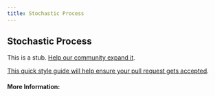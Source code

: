 ```yaml
---
title: Stochastic Process
---
```


## Stochastic Process

This is a stub. [Help our community expand it](https://github.com/freeCodeCamp/guide-articles/tree/master/articles/Machine-Learning/Stochastic-Process/index.md).

[This quick style guide will help ensure your pull request gets accepted](https://github.com/freeCodeCamp/guide-articles/blob/master/README.md).

<!-- The article goes here, in GitHub-flavored Markdown. Feel free to add YouTube videos, images, and CodePen/JSBin embeds  -->

#### More Information:
<!-- Please add any articles you think might be helpful to read before writing the article -->


